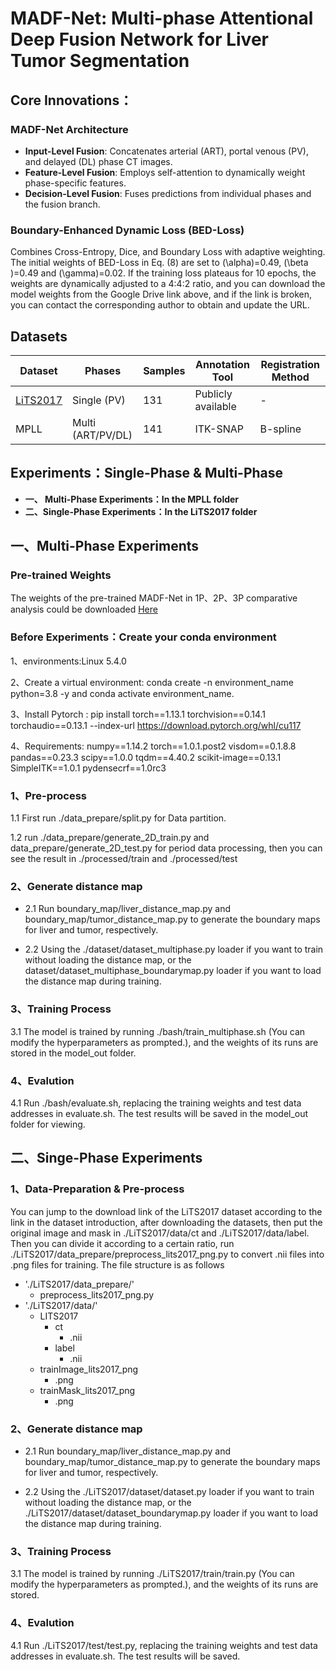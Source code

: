 # MADF-Net: Multi-phase Attentional Deep Fusion Network for Liver Tumor Segmentation  
## Core Innovations： 
### MADF-Net Architecture  
- **Input-Level Fusion**: Concatenates arterial (ART), portal venous (PV), and delayed (DL) phase CT images. 
- **Feature-Level Fusion**: Employs self-attention to dynamically weight phase-specific features.
- **Decision-Level Fusion**: Fuses predictions from individual phases and the fusion branch.  

### Boundary-Enhanced Dynamic Loss (BED-Loss)  
Combines Cross-Entropy, Dice, and Boundary Loss with adaptive weighting. The initial weights of BED-Loss in Eq. (8) are set to \(\alpha\)=0.49, \(\beta \)=0.49 and \(\gamma\)=0.02. If the training loss plateaus for 10 epochs, the weights are dynamically adjusted to a 4:4:2 ratio, and you can download the model weights from the Google Drive link above, and if the link is broken, you can contact the corresponding author to obtain and update the URL.

## Datasets  
| Dataset | Phases       | Samples | Annotation Tool | Registration Method |  
|---------|--------------|---------|-----------------|---------------------|  
| [LiTS2017](https://competitions.codalab.org/competitions/17094)| Single (PV)  | 131     | Publicly available | -                   |  
| MPLL    | Multi (ART/PV/DL) | 141   | ITK-SNAP        | B-spline            |  

## Experiments：Single-Phase & Multi-Phase
- **一、 Multi-Phase Experiments：In the MPLL folder**
- **二、Single-Phase Experiments：In the LiTS2017 folder**



##  一、Multi-Phase Experiments

### Pre-trained Weights  
The weights of the pre-trained MADF-Net in 1P、2P、3P comparative analysis could be downloaded [Here](https://drive.google.com/drive/folders/1FSgOOqEkdjfBTvYudSf9NAxIwG3CxWxW?usp=drive_link)  

### Before Experiments：Create your conda environment

1、environments:Linux 5.4.0

2、Create a virtual environment: conda create -n environment_name python=3.8 -y and conda activate environment_name.

3、Install Pytorch : pip install torch==1.13.1 torchvision==0.14.1 torchaudio==0.13.1 --index-url https://download.pytorch.org/whl/cu117

4、Requirements:
numpy==1.14.2
torch==1.0.1.post2
visdom==0.1.8.8
pandas==0.23.3
scipy==1.0.0
tqdm==4.40.2
scikit-image==0.13.1
SimpleITK==1.0.1
pydensecrf==1.0rc3

### 1、Pre-process 

1.1  First run ./data_prepare/split.py for Data partition.

1.2  run ./data_prepare/generate_2D_train.py and data_prepare/generate_2D_test.py for period data processing, then you can see the result in ./processed/train and ./processed/test

### 2、Generate distance map

- 2.1  Run boundary_map/liver_distance_map.py and boundary_map/tumor_distance_map.py to generate the boundary maps for liver and tumor, respectively.

- 2.2  Using the ./dataset/dataset_multiphase.py loader if you want to train without loading the distance map, or the dataset/dataset_multiphase_boundarymap.py loader if you want to load the distance map during training.

### 3、Training Process

3.1  The model is trained by running ./bash/train_multiphase.sh (You can modify the hyperparameters as prompted.), and the weights of its runs are stored in the model_out folder.

### 4、Evalution

4.1  Run ./bash/evaluate.sh, replacing the training weights and test data addresses in evaluate.sh. The test results will be saved in the model_out folder for viewing.

##  二、Singe-Phase Experiments

### 1、Data-Preparation & Pre-process 
You can jump to the download link of the LiTS2017 dataset according to the link in the dataset introduction, after downloading the datasets, then put the original image and mask in ./LiTS2017/data/ct and ./LiTS2017/data/label. Then you can divide it according to a certain ratio, run ./LiTS2017/data_prepare/preprocess_lits2017_png.py to convert .nii files into .png files for training. The file structure is as follows

- './LiTS2017/data_prepare/'
  - preprocess_lits2017_png.py
- './LiTS2017/data/'
  - LITS2017
    - ct
      - .nii
    - label
      - .nii
  - trainImage_lits2017_png
      - .png
  - trainMask_lits2017_png
      - .png

### 2、Generate distance map

- 2.1  Run boundary_map/liver_distance_map.py and boundary_map/tumor_distance_map.py to generate the boundary maps for liver and tumor, respectively.

- 2.2  Using the ./LiTS2017/dataset/dataset.py loader if you want to train without loading the distance map, or the ./LiTS2017/dataset/dataset_boundarymap.py loader if you want to load the distance map during training.

### 3、Training Process

3.1  The model is trained by running ./LiTS2017/train/train.py (You can modify the hyperparameters as prompted.), and the weights of its runs are stored.

### 4、Evalution

4.1  Run ./LiTS2017/test/test.py, replacing the training weights and test data addresses in evaluate.sh. The test results will be saved.

